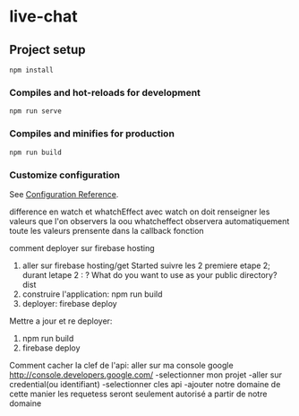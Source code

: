 # live-chat

## Project setup

```
npm install
```

### Compiles and hot-reloads for development

```
npm run serve
```

### Compiles and minifies for production

```
npm run build
```

### Customize configuration

See [Configuration Reference](https://cli.vuejs.org/config/).

difference en watch et whatchEffect
avec watch on doit renseigner les valeurs que l'on observers
la oou whatcheffect observera automatiquement toute les valeurs
prensente dans la callback fonction

comment deployer sur firebase hosting

1. aller sur firebase hosting/get Started suivre les 2 premiere etape
   2; durant letape 2 : ? What do you want to use as your public directory? dist
2. construire l'application: npm run build
3. deployer: firebase deploy

Mettre a jour et re deployer:

1. npm run build
2. firebase deploy

Comment cacher la clef de l'api:
aller sur ma console google http://console.developers.google.com/
-selectionner mon projet
-aller sur credential(ou identifiant)
-selectionner cles api
-ajouter notre domaine de cette manier les requetess seront seulement autorisé a partir de notre domaine
